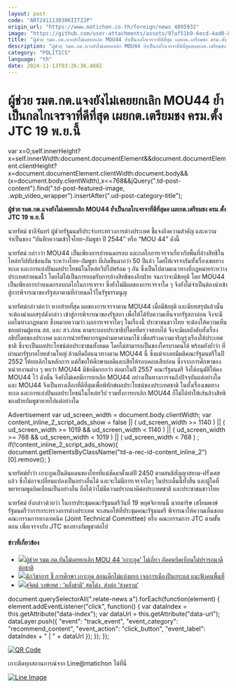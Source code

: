 ```yaml
---
layout: post
code: "ART2411130306IITZJP"
origin_url: "https://www.matichon.co.th/foreign/news_4895932"
image: "https://github.com/user-attachments/assets/97af51b9-6ecd-4ad0-8681-3abe0acbfb6b"
title: "ผู้ช่วย รมต.กต.แจงยังไม่เคยยกเลิก MOU44 ย้ำเป็นกลไกเจรจาที่ดีที่สุด เผยกต.เตรียมชง ครม.ตั้ง JTC 19 พ.ย.นี้"
description: "ผู้ช่วย รมต.กต.แจงยังไม่เคยยกเลิก MOU44 ย้ำเป็นกลไกเจรจาที่ดีที่สุดอเผยกต.เตรียมชง ครม.ตั้ง JTC 19 พ.ย.นี้"
category: "POLITICS"
language: "th"
date: 2024-11-13T03:26:36.488Z
---
```


# ผู้ช่วย รมต.กต.แจงยังไม่เคยยกเลิก MOU44 ย้ำเป็นกลไกเจรจาที่ดีที่สุด เผยกต.เตรียมชง ครม.ตั้ง JTC 19 พ.ย.นี้

var x=0;self.innerHeight?x=self.innerWidth:document.documentElement&&document.documentElement.clientHeight?x=document.documentElement.clientWidth:document.body&&(x=document.body.clientWidth),x<=768&&jQuery(".td-post-content").find(".td-post-featured-image, .wpb\_video\_wrapper").insertAfter(".ud-post-category-title");

**ผู้ช่วย รมต.กต.แจงยังไม่เคยยกเลิก MOU44 ย้ำเป็นกลไกเจรจาที่ดีที่สุดอ เผยกต.เตรียมชง ครม.ตั้ง JTC 19 พ.ย.นี้**

นายรัศม์ ชาลีจันทร์ ผู้ช่วยรัฐมนตรีประจำกระทรวงการต่างประเทศ ชี้แจงถึงความสำคัญ และความจำเป็นของ “บันทึกความเข้าใจไทย-กัมพูชา ปี 2544” หรือ “MOU 44” ดังนี้

นายรัศม์ กล่าวว่า MOU44 เป็นเพียงการกำหนดกรอบ และกลไกการเจรจาเกี่ยวกับพื้นที่อ้างสิทธิในไหล่ทวีปทับซ้อนกัน ระหว่างไทย-กัมพูชา ที่เกิดขึ้นมากว่า 50 ปีแล้ว โดยให้เจรจากันทั้งเรื่องเขตทางทะเล และการแบ่งปันผลประโยชน์ในไหล่ทวีปไปพร้อม ๆ กัน ซึ่งเป็นไปตามแนวทางที่กฎหมายระหว่างประเทศกำหนดไว้ โดยไม่ได้เป็นการยอมรับการอ้างสิทธิของอีกฝ่าย จนกว่าจะมีข้อยุติ โดย MOU44 เป็นเพียงการกำหนดกรอบกลไกในการเจรจา ซึ่งยังไม่มีผลของการเจรจาใด ๆ จึงยังไม่จำเป็นต้องนำเข้าสู่การพิจารณาของรัฐสภาตามที่กำหนดไว้ในรัฐธรรมนูญ

นายรัศม์กล่าวต่อว่า หากท้ายที่สุด ผลของการเจรจาตาม MOU44 เมื่อมีข้อยุติ และมีบทสรุปแล้วนั้น จะต้องนำผลสรุปดังกล่าว เข้าสู่การพิจารณาของรัฐสภา เพื่อให้ได้รับความเห็นจากรัฐสภาก่อน จึงจะมีผลในทางกฎหมาย ซึ่งหมายความว่า ผลการเจรจาใดๆ ในเรื่องนี้ ประชาชนชาวไทย จะต้องให้ความเห็นชอบผ่านผู้แทน สส. และ สว.ก่อน ตามระบอบประชาธิปไตยที่ตรวจสอบได้ จึงจะมีผลบังคับทั้งเรื่องอธิปไตยของประเทศ และการนำทรัพยากรมูลค่ามหาศาลมาใช้ เพื่อสร้างความเจริญรุ่งเรืองให้ประเทศชาติ ซึ่งจะเป็นผลประโยชน์ต่อประชาชนทั้งหมด โดยไม่สามารถเป็นของใครบางคนได้ พร้อมยังย้ำว่า ที่ผ่านมารัฐบาลไทยส่วนใหญ่ ล้วนยึดถือแนวทางตาม MOU44 นี้ ซึ่งแม้จะเคยมีมติคณะรัฐมนตรีในปี 2552 ให้ยกเลิกในหลักการ แต่ก็ขอให้ศึกษาผลดีและเสียให้รอบคอบเสียก่อน ซึ่งจากการศึกษาของหน่วยงานต่าง ๆ พบว่า MOU44 มีข้อดีมากกว่า ต่อมาในปี 2557 คณะรัฐมนตรี จึงได้อนุมัติให้คง MOU44 ไว้ ดังนั้น จึงยังไม่เคยมีการยกเลิก MOU44 อย่างเป็นทางการจนถึงปัจจุบันแต่อย่างใด และ MOU44 จึงเป็นทางเลือกที่ดีที่สุดเพื่อพิทักษ์ผลประโยชน์ของประเทศชาติ ในทั้งเรื่องเขตทางทะเล และการแบ่งปันผลประโยชน์ในไหล่ทวีป รวมทั้งการยกเลิก MOU44 ก็ไม่ได้ทำให้เส้นอ้างสิทธิของฝ่ายกัมพูชาหายไปแต่อย่างใด

Advertisement var ud\_screen\_width = document.body.clientWidth; var content\_inline\_2\_script\_ads\_show = false || ( ud\_screen\_width >= 1140 ) || ( ud\_screen\_width >= 1019 && ud\_screen\_width < 1140 ) || ( ud\_screen\_width >= 768 && ud\_screen\_width < 1019 ) || ( ud\_screen\_width < 768 ) ; if(!content\_inline\_2\_script\_ads\_show){ document.getElementsByClassName("td-a-rec-id-content\_inline\_2")\[0\].remove(); }

นายรัศม์ย้ำว่า เกาะกูดเป็นดินแดนของไทยที่แน่ชัดมาตั้งแต่ปี 2450 ตามสนธิสัญญาสยาม-ฝรั่งเศสแล้ว ซึ่งไม่อาจเปลี่ยนแปลงเป็นอย่างอื่นได้ และจะไม่มีการเจรจาใดๆ ในประเด็นนี้ทั้งสิ้น และผู้ใดที่พยายามพูดบิดเบือนเป็นอย่างอื่น ถือได้ว่าไม่มีความปราถนาดีต่อประเทศชาติ และประชาชนชาวไทย

นายรัศม์ ยังกล่าวด้วยว่า ในการประชุมคณะรัฐมนตรีวันที่ 19 พฤศจิกายนนี้ นายมาริษ เสงี่ยมพงษ์ รัฐมนตรีว่าการกระทรวงการต่างประเทศ จะเสนอให้ที่ประชุมคณะรัฐมนตรี พิจารณาให้ความเห็นชอบคณะกรรมการทางเทคนิค (Joint Technical Committee) หรือ คณะกรรมการ JTC ตามขั้นตอน เพื่อเจรจากับ JTC ของทางกัมพูชาต่อไป

#### ข่าวที่เกี่ยวข้อง

*   [![](https://github.com/user-attachments/assets/832fc9db-63b7-4889-9528-a11a494452ca)ผู้ช่วย รมต.กต.ยันไม่เคยยกเลิก MOU 44 ‘เกาะกูด’ ไม่เกี่ยว อัดคนบิดเบือนไม่ปรารถนาดีต่อชาติ](https://www.matichon.co.th/politics/news_4895872)
*   [![](https://www.matichon.co.th/wp-content/uploads/2024/11/เกาะกูด0000.jpg)นักวิชาการ ชี้ การศึกษา เกาะกูด สอนเด็กไม่แบ่งแยก เจอการเมืองปั่นกระแส แนะฟังคนพื้นที่](https://www.matichon.co.th/education/news_4894706)
*   [![](https://github.com/user-attachments/assets/457d9cef-2929-4c22-939c-a33fe44bce6d)สุจิตต์ วงษ์เทศ : ‘คลั่งชาติ’ สุดโต่ง, ส่งต่อ ‘สงคราม’](https://www.matichon.co.th/columnists/news_4893478)

document.querySelectorAll(".relate-news a").forEach(function(element) { element.addEventListener("click", function() { var dataIndex = this.getAttribute("data-index"); var dataUrl = this.getAttribute("data-url"); dataLayer.push({ "event": "track\_event", "event\_category": "recommend\_content", "event\_action": "click\_button", "event\_label": dataIndex + " | " + dataUrl }); }); });

[![QR Code](https://github.com/user-attachments/assets/4f35bb68-1fc1-4f36-992e-ce68ad5868b4)](https://lin.ee/ht0nDxX)

เกาะติดทุกสถานการณ์จาก Line@matichon ได้ที่นี่

[![Line Image](https://www.matichon.co.th/wp-content/uploads/2023/07/th.png)](https://lin.ee/ht0nDxX)